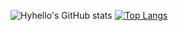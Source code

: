 ![Hyhello's GitHub stats](https://github-readme-stats.vercel.app/api?username=Hyhello&show_icons=true&theme=radical)
[![Top Langs](https://github-readme-stats.vercel.app/api/top-langs/?username=Hyhello&show_icons=true&layout=compact&theme=radical)](https://github.com/anuraghazra/github-readme-stats)

